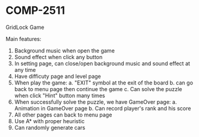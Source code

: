 # COMP-2511
GridLock Game

Main features:

1. Background music when open the game
2. Sound effect when click any button
3. In setting page, can close/open background music and sound effect at any time
4. Have difficuty page and level page
5. When play the game: 
	a. "EXIT" symbol at the exit of the board
	b. can go back to menu page then continue the game
	c. Can solve the puzzle when click "Hint" button many times 
6. When successfully solve the puzzle, we have GameOver page:
	a. Animation in GameOver page
	b. Can record player's rank and his score
7. All other pages can back to menu page
8. Use A* with proper heuristic
9. Can randomly generate cars

